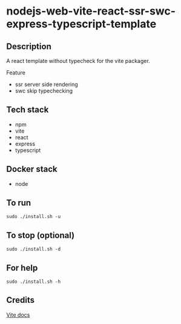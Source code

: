 # nodejs-web-vite-react-ssr-swc-express-typescript-template

## Description
A react template without typecheck for the vite packager.

Feature
- ssr server side rendering
- swc skip typechecking

## Tech stack
- npm
- vite
- react
- express
- typescript

## Docker stack
- node

## To run
`sudo ./install.sh -u`

## To stop (optional)
`sudo ./install.sh -d`

## For help
`sudo ./install.sh -h`

## Credits
[Vite docs](https://vitejs.dev/guide/)